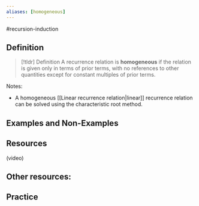 ```yaml
---
aliases: [homogeneous]
--- 
```


#recursion-induction 

## Definition 

> [!tldr] Definition
> A recurrence relation is **homogeneous** if the relation is given only in terms of prior terms, with no references to other quantities except for constant multiples of prior terms. 


Notes: 
- A homogeneous [[Linear recurrence relation|linear]] recurrence relation can be solved using the characteristic root method. 


## Examples and Non-Examples

## Resources 

(video)

Other resources: 
- 

## Practice 
